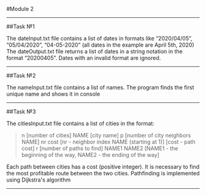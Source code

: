 #Module 2
____
##Task №1

The dateInput.txt file contains a list of dates in formats like “2020/04/05”, “05/04/2020”, “04-05-2020” (all dates in the example are April 5th, 2020)
The dateOutput.txt file returns a list of dates in a string notation in the format “20200405”. Dates with an invalid format are ignored.
____
##Task №2

The nameInput.txt file contains a list of names. The program finds the first unique name and shows it in console
____
##Task №3

The citiesInput.txt file contains a list of cities in the format:
>n [number of cities]
>NAME [city name]
>p [number of city neighbors NAME]
>nr cost [nr - neighbor index NAME (starting at 1)]
>           [cost - path cost]
>r [number of paths to find]
>NAME1 NAME2 [NAME1 - the beginning of the way, NAME2 - the ending of the way]

Each path between cities has a cost (positive integer). It is necessary to find the most profitable route between the two cities.
Pathfinding is implemented using Dijkstra's algorithm
____
